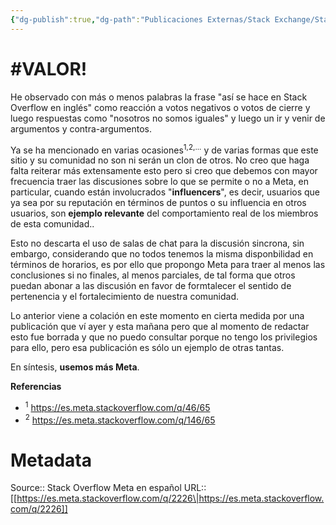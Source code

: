 ```yaml
---
{"dg-publish":true,"dg-path":"Publicaciones Externas/Stack Exchange/Stack Overflow en español/Stack Overflow en español Meta/es.meta.stackoverflow.com-2226.md","permalink":"/publicaciones-externas/stack-exchange/stack-overflow-en-espanol/stack-overflow-en-espanol-meta/es-meta-stackoverflow-com-2226/","hide":true,"noteIcon":"default","created":"2024-04-03T12:49:10.729-06:00","updated":"2024-04-05T16:44:01.377-06:00"}
---
```


# #VALOR!

He observado con más o menos palabras la frase "así se hace en Stack Overflow en inglés" como reacción a votos negativos o votos de cierre y luego respuestas como "nosotros no somos iguales" y luego un ir y venir de argumentos y contra-argumentos.

Ya se ha mencionado en varias ocasiones<sup>1,2,...</sup> y de varias formas que este sitio y su comunidad no son ni serán un clon de otros. No creo que haga falta reiterar más extensamente esto pero si creo que debemos con mayor frecuencia traer las discusiones sobre lo que se permite o no a Meta, en particular, cuando están involucrados "**influencers**", es decir, usuarios que ya sea por su reputación en términos de puntos o su influencia en otros usuarios, son **ejemplo relevante** del comportamiento real de los miembros de esta comunidad..  

Esto no descarta el uso de salas de chat para la discusión sincrona, sin embargo, considerando que no todos tenemos la misma disponbilidad en términos de horarios, es por ello que propongo Meta para traer al menos las conclusiones si no finales, al menos parciales, de tal forma que otros puedan abonar a las discusión en favor de formtalecer el sentido de pertenencia y el fortalecimiento de nuestra comunidad.

Lo anterior viene a colación en este momento en cierta medida por una publicación que ví ayer y esta mañana pero que al momento de redactar esto fue borrada y que no puedo consultar porque no tengo los privilegios para ello, pero esa publicación es sólo un ejemplo de otras tantas.

En síntesis, **usemos más Meta**.

**Referencias**

- <sup>1</sup> https://es.meta.stackoverflow.com/q/46/65
- <sup>2</sup> https://es.meta.stackoverflow.com/q/146/65



# Metadata
Source:: Stack Overflow Meta en español
URL:: [[https://es.meta.stackoverflow.com/q/2226\|https://es.meta.stackoverflow.com/q/2226]]


